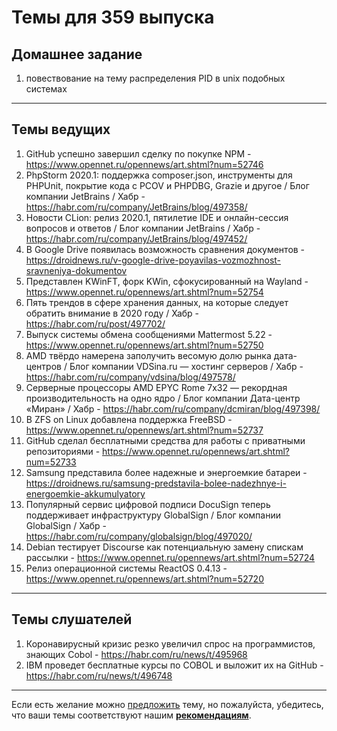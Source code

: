 # Темы для 359 выпуска

## Домашнее задание

1. повествование на тему распределения PID в unix подобных системах

---

## Темы ведущих

1. GitHub успешно завершил сделку по покупке NPM - https://www.opennet.ru/opennews/art.shtml?num=52746
1. PhpStorm 2020.1: поддержка composer.json, инструменты для PHPUnit, покрытие кода с PCOV и PHPDBG, Grazie и другое / Блог компании JetBrains / Хабр - https://habr.com/ru/company/JetBrains/blog/497358/
1. Новости CLion: релиз 2020.1, пятилетие IDE и онлайн-сессия вопросов и ответов / Блог компании JetBrains / Хабр - https://habr.com/ru/company/JetBrains/blog/497452/
1. В Google Drive появилась возможность сравнения документов - https://droidnews.ru/v-google-drive-poyavilas-vozmozhnost-sravneniya-dokumentov
1. Представлен KWinFT, форк KWin, сфокусированный на Wayland - https://www.opennet.ru/opennews/art.shtml?num=52754
1. Пять трендов в сфере хранения данных, на которые следует обратить внимание в 2020 году / Хабр - https://habr.com/ru/post/497702/
1. Выпуск системы обмена сообщениями Mattermost 5.22 - https://www.opennet.ru/opennews/art.shtml?num=52750
1. AMD твёрдо намерена заполучить весомую долю рынка дата-центров / Блог компании VDSina.ru — хостинг серверов / Хабр - https://habr.com/ru/company/vdsina/blog/497578/
1. Серверные процессоры AMD EPYC Rome 7x32 — рекордная производительность на одно ядро / Блог компании Дата-центр «Миран» / Хабр - https://habr.com/ru/company/dcmiran/blog/497398/
1. В ZFS on Linux добавлена поддержка FreeBSD - https://www.opennet.ru/opennews/art.shtml?num=52737
1. GitHub сделал бесплатными средства для работы с приватными репозиториями - https://www.opennet.ru/opennews/art.shtml?num=52733
1. Samsung представила более надежные и энергоемкие батареи - https://droidnews.ru/samsung-predstavila-bolee-nadezhnye-i-energoemkie-akkumulyatory
1. Популярный сервис цифровой подписи DocuSign теперь поддерживает инфраструктуру GlobalSign / Блог компании GlobalSign / Хабр - https://habr.com/ru/company/globalsign/blog/497020/
1. Debian тестирует Discourse как потенциальную замену спискам рассылки - https://www.opennet.ru/opennews/art.shtml?num=52724
1. Релиз операционной системы ReactOS 0.4.13 - https://www.opennet.ru/opennews/art.shtml?num=52720

---

## Темы слушателей

1. Коронавирусный кризис резко увеличил спрос на программистов, знающих Cobol - https://habr.com/ru/news/t/495968
1. IBM проведет бесплатные курсы по COBOL и выложит их на GitHub - https://habr.com/ru/news/t/496748

---
Если есть желание можно [предложить](themes_from_listeners.md) тему, но пожалуйста, убедитесь, что ваши темы соответствуют нашим **[рекомендациям](Recommendations_for_the_proposed_topics.md)**.
